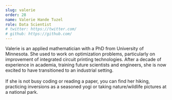 ```yaml
---
slug: valerie
order: 28
name: Valerie Hande Tuzel
role: Data Scientist
# twitter: https://twitter.com/
# github: https://github.com/
---
```


Valerie is an applied mathematician with a PhD from University of Minnesota. She used to work on optimization problems, particularly on improvement of integrated circuit printing technologies. After a decade of experience in academia, training future scientists and engineers, she is now excited to have transitioned to an industrial setting.
<br /><br />
If she is not busy coding or reading a paper, you can find her hiking, practicing inversions as a seasoned yogi or taking nature/wildlife pictures at a national park.
